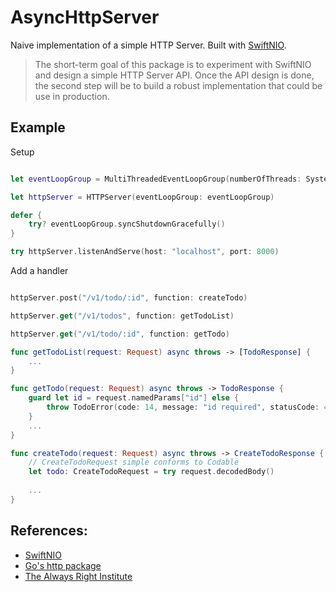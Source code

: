 # AsyncHttpServer

Naive implementation of a simple HTTP Server. Built with [SwiftNIO](https://github.com/apple/swift-nio).

> The short-term goal of this package is to experiment with SwiftNIO and design a simple HTTP Server API. Once the API design is done, the second step will be to build a robust implementation that could be use in production. 

## Example

Setup

```swift

let eventLoopGroup = MultiThreadedEventLoopGroup(numberOfThreads: System.coreCount)

let httpServer = HTTPServer(eventLoopGroup: eventLoopGroup)

defer {
    try? eventLoopGroup.syncShutdownGracefully()
}

try httpServer.listenAndServe(host: "localhost", port: 8000)
```
Add a handler

```swift

httpServer.post("/v1/todo/:id", function: createTodo)

httpServer.get("/v1/todos", function: getTodoList)

httpServer.get("/v1/todo/:id", function: getTodo)

func getTodoList(request: Request) async throws -> [TodoResponse] {
    ...
}

func getTodo(request: Request) async throws -> TodoResponse {
    guard let id = request.namedParams["id"] else {
        throw TodoError(code: 14, message: "id required", statusCode: 400)
    }
    ...
}

func createTodo(request: Request) async throws -> CreateTodoResponse {
    // CreateTodoRequest simple conforms to Codable
    let todo: CreateTodoRequest = try request.decodedBody()
    
    ...
}

```

## References:
- [SwiftNIO](https://github.com/apple/swift-nio)
- [Go's http package](https://golang.org/pkg/net/http/)
- [The Always Right Institute](https://www.alwaysrightinstitute.com/microexpress-nio2/)

